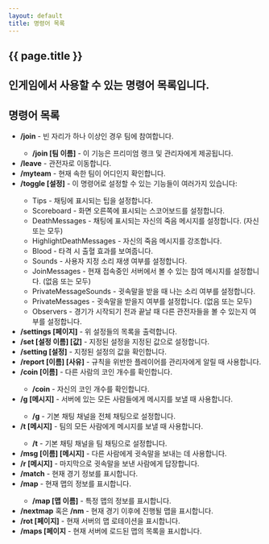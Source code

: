 ```yaml
---
layout: default
title: 명령어 목록
---
```


<section class="banner">
    <div class="container">
        <div class="content">
            <h1 class="title">{{ page.title }}</h1>
            <h2 class="subtitle">인게임에서 사용할 수 있는 명령어 목록입니다.</h2>
        </div>
        </div>
    </div>
</section>
<section class="content">
    <div class="container">
        <h2>명령어 목록</h2>
        <ul>
            <li><b>/join</b> - 빈 자리가 하나 이상인 경우 팀에 참여합니다.</li>
            <ul>
                <li><b>/join [팀 이름]</b> - 이 기능은 프리미엄 랭크 및 관리자에게 제공됩니다.</li>
            </ul>
            <li><b>/leave</b> - 관전자로 이동합니다.</li>
            <li><b>/myteam</b> - 현재 속한 팀이 어디인지 확인합니다.</li>
            <li><b>/toggle [설정]</b> - 이 명령어로 설정할 수 있는 기능들이 여러가지 있습니다:</li>
            <ul>
                <li>Tips - 채팅에 표시되는 팁을 설정합니다.</li>
                <li>Scoreboard - 화면 오른쪽에 표시되는 스코어보드를 설정합니다.</li>
                <li>DeathMessages - 채팅에 표시되는 자신의 죽음 메시지를 설정합니다. (자신 또는 모두)</li>
                <li>HighlightDeathMessages - 자신의 죽음 메시지를 강조합니다.</li>
                <li>Blood - 타격 시 출혈 효과를 보여줍니다.</li>
                <li>Sounds - 사용자 지정 소리 재생 여부를 설정합니다.</li>
                <li>JoinMessages - 현재 접속중인 서버에서 볼 수 있는 참여 메시지를 설정합니다. (없음 또는 모두)</li>
                <li>PrivateMessageSounds - 귓속말을 받을 때 나는 소리 여부를 설정합니다.</li>
                <li>PrivateMessages - 귓속말을 받을지 여부를 설정합니다. (없음 또는 모두)</li>
                <li>Observers - 경기가 시작되기 전과 끝날 때 다른 관전자들을 볼 수 있는지 여부를 설정합니다.</li>
            </ul>
            <li><b>/settings [페이지]</b> - 위 설정들의 목록을 출력합니다.</li>
            <li><b>/set [설정 이름] [값]</b> - 지정된 설정을 지정된 값으로 설정합니다.</li>
            <li><b>/setting [설정]</b> - 지정된 설정의 값을 확인합니다.</li>
            <li><b>/report [이름] [사유]</b> - 규칙을 위반한 플레이어를 관리자에게 알릴 때 사용합니다.</li>
            <li><b>/coin [이름]</b> - 다른 사람의 코인 개수를 확인합니다.</li>
            <ul>
                <li><b>/coin</b> - 자신의 코인 개수를 확인합니다.</li>
            </ul>
            <li><b>/g [메시지]</b> - 서버에 있는 모든 사람들에게 메시지를 보낼 때 사용합니다.</li>
            <ul>
                <li><b>/g</b> - 기본 채팅 채널을 전체 채팅으로 설정합니다.</li>
            </ul>
            <li><b>/t [메시지]</b> - 팀의 모든 사람에게 메시지를 보낼 때 사용합니다.</li>
            <ul>
                <li><b>/t</b> - 기본 채팅 채널을 팀 채팅으로 설정합니다.</li>
            </ul>
            <li><b>/msg [이름] [메시지]</b> - 다른 사람에게 귓속말을 보내는 데 사용합니다.</li>
            <li><b>/r [메시지]</b> - 마지막으로 귓속말을 보낸 사람에게 답장합니다.</li>
            <li><b>/match</b> - 현재 경기 정보를 표시합니다.</li>
            <li><b>/map</b> - 현재 맵의 정보를 표시합니다.</li>
            <ul>
                <li><b>/map [맵 이름]</b> - 특정 맵의 정보를 표시합니다.</li>
            </ul>
            <li><b>/nextmap</b> 혹은 <b>/nm</b> - 현재 경기 이후에 진행될 맵을 표시합니다.</li>
            <li><b>/rot [페이지]</b> - 현재 서버의 맵 로테이션을 표시합니다.</li>
            <li><b>/maps [페이지</b> - 현재 서버에 로드된 맵의 목록을 표시합니다.</li>
        </ul>
    </div>
</section>